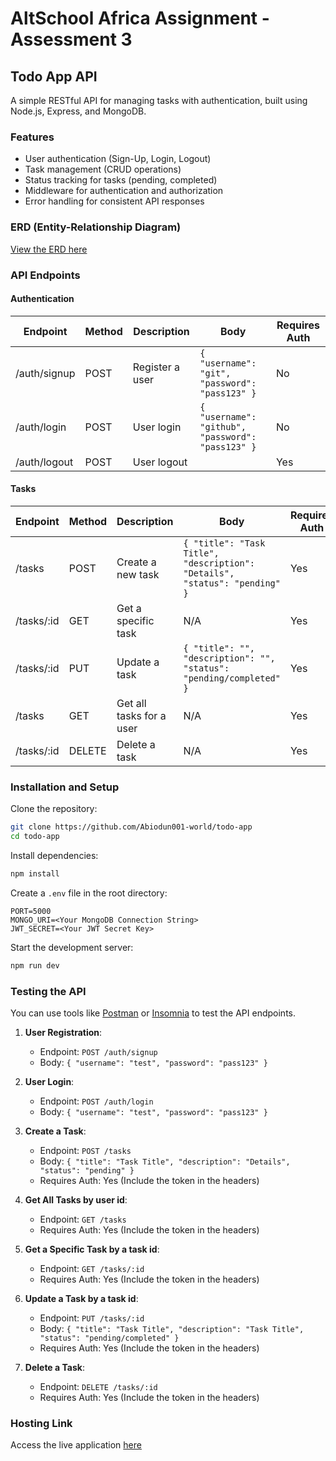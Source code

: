 # AltSchool Africa Assignment - Assessment 3

## Todo App API

A simple RESTful API for managing tasks with authentication, built using Node.js, Express, and MongoDB.

### Features

- User authentication (Sign-Up, Login, Logout)
- Task management (CRUD operations)
- Status tracking for tasks (pending, completed)
- Middleware for authentication and authorization
- Error handling for consistent API responses

### ERD (Entity-Relationship Diagram)

[View the ERD here](https://dbdiagram.io/d/todo-app-6752c8d0e9daa85acae1a217)

### API Endpoints

#### Authentication

| Endpoint     | Method | Description     | Body                                                  | Requires Auth |
| ------------ | ------ | --------------- | ----------------------------------------------------- | ------------- |
| /auth/signup | POST   | Register a user | `{ "username": "git", "password": "pass123" }` | No            |
| /auth/login  | POST   | User login      | `{ "username": "github", "password": "pass123" }` | No            |
| /auth/logout | POST   | User logout     |                                                       | Yes           |

#### Tasks

| Endpoint          | Method | Description              | Body                                                                       | Requires Auth |
| ----------------- | ------ | ------------------------ | -------------------------------------------------------------------------- | ------------- |
| /tasks            | POST   | Create a new task        | `{ "title": "Task Title", "description": "Details", "status": "pending" }` | Yes           |
| /tasks/:id        | GET    | Get a specific task      | N/A                                                                        | Yes           |
| /tasks/:id        | PUT    | Update a task            | `{ "title": "", "description": "", "status": "pending/completed" }`        | Yes           |
| /tasks            | GET    | Get all tasks for a user | N/A                                                                        | Yes           |
| /tasks/:id        | DELETE | Delete a task            | N/A                                                                        | Yes           |

### Installation and Setup

Clone the repository:

```bash
git clone https://github.com/Abiodun001-world/todo-app
cd todo-app
```

Install dependencies:

```bash
npm install
```

Create a `.env` file in the root directory:

```
PORT=5000
MONGO_URI=<Your MongoDB Connection String>
JWT_SECRET=<Your JWT Secret Key>
```

Start the development server:

```bash
npm run dev
```

### Testing the API

You can use tools like [Postman](https://www.postman.com/) or [Insomnia](https://insomnia.rest/) to test the API endpoints.

1. **User Registration**:
    - Endpoint: `POST /auth/signup`
    - Body: `{ "username": "test", "password": "pass123" }`

2. **User Login**:
    - Endpoint: `POST /auth/login`
    - Body: `{ "username": "test", "password": "pass123" }`

3. **Create a Task**:
    - Endpoint: `POST /tasks`
    - Body: `{ "title": "Task Title", "description": "Details", "status": "pending" }`
    - Requires Auth: Yes (Include the token in the headers)

4. **Get All Tasks by user id**:
    - Endpoint: `GET /tasks`
    - Requires Auth: Yes (Include the token in the headers)

5. **Get a Specific Task by a task id**:
    - Endpoint: `GET /tasks/:id`
    - Requires Auth: Yes (Include the token in the headers)

6. **Update a Task by a task id**:
    - Endpoint: `PUT /tasks/:id`
    - Body: `{ "title": "Task Title", "description": "Task Title", "status": "pending/completed" }`
    - Requires Auth: Yes (Include the token in the headers)

7. **Delete a Task**:
    - Endpoint: `DELETE /tasks/:id`
    - Requires Auth: Yes (Include the token in the headers)

### Hosting Link

Access the live application [here](#)
